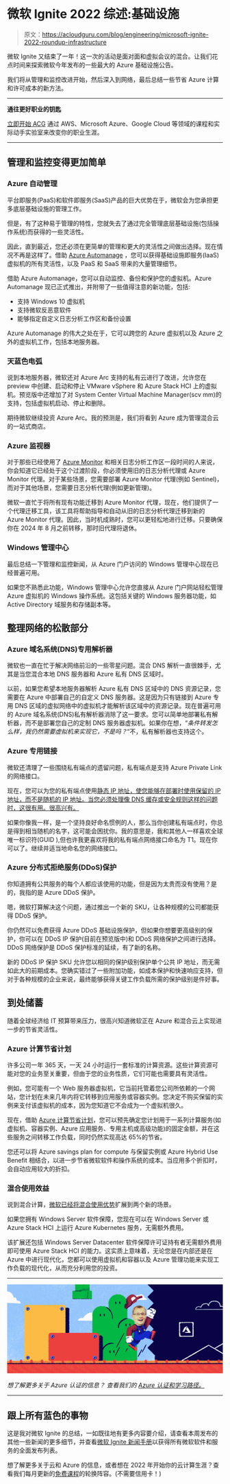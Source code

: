 # 微软 Ignite 2022 综述:基础设施

> 原文：<https://acloudguru.com/blog/engineering/microsoft-ignite-2022-roundup-infrastructure>

微软 Ignite 又结束了一年！这一次的活动是面对面和虚拟会议的混合。让我们花点时间来探索微软今年发布的一些最大的 Azure 基础设施公告。

我们将从管理和监控改进开始，然后深入到网络，最后总结一些节省 Azure 计算和许可成本的新方法。

* * *

**通往更好职业的钥匙**

[立即开始 ACG](https://acloudguru.com/pricing) 通过 AWS、Microsoft Azure、Google Cloud 等领域的课程和实际动手实验室来改变你的职业生涯。

* * *

## **管理和监控变得更加简单**

### Azure 自动管理

平台即服务(PaaS)和软件即服务(SaaS)产品的巨大优势在于，微软会为您承担更多底层基础设施的管理工作。

但是，有了这种易于管理的特性，您就失去了通过完全管理底层基础设施(包括操作系统)而获得的一些灵活性。

因此，直到最近，您还必须在更简单的管理和更大的灵活性之间做出选择。现在情况不再是这样了。借助 [Azure Automanage](https://techcommunity.microsoft.com/t5/azure-governance-and-management/generally-available-simplify-management-and-operations-with/ba-p/3647522) ，您可以获得基础设施即服务(IaaS)虚拟机的所有灵活性，以及 PaaS 和 SaaS 带来的大量管理细节。

借助 Azure Automanage，您可以自动监控、备份和保护您的虚拟机。Azure Automanage 现已正式推出，并附带了一些值得注意的新功能，包括:

*   支持 Windows 10 虚拟机
*   支持微软反恶意软件
*   能够指定自定义日志分析工作区和备份设置

Azure Automanage 的伟大之处在于，它可以跨您的 Azure 虚拟机以及 Azure 之外的虚拟机工作，包括本地服务器。

### 天蓝色电弧

说到本地服务器，微软还对 Azure Arc 支持的私有云进行了改进，允许您在 preview 中创建、启动和停止 VMware vSphere 和 Azure Stack HCI 上的虚拟机。预览版中还增加了对 System Center Virtual Machine Manager(scv mm)的支持，包括虚拟机启动、停止和删除。

期待微软继续投资 Azure Arc。我的预测是，我们将看到 Azure 成为管理混合云的一站式商店。

### Azure 监视器

对于那些已经使用了 [Azure Monitor](https://techcommunity.microsoft.com/t5/azure-observability-blog/what-s-new-in-azure-monitor-ignite-2022/ba-p/3652570) 和相关日志分析工作区一段时间的人来说，你会知道它已经处于这个过渡阶段，你必须使用旧的日志分析代理或 Azure Monitor 代理。对于某些场景，您需要部署 Azure Monitor 代理(例如 Sentinel)，而对于其他场景，您需要日志分析代理(例如更新管理)。

微软一直忙于将所有现有功能迁移到 Azure Monitor 代理，现在，他们提供了一个代理迁移工具，该工具将帮助指导和自动从旧的日志分析代理迁移到新的 Azure Monitor 代理。因此，当时机成熟时，您可以更轻松地进行迁移。只要确保你在 2024 年 8 月之前转移，那时旧代理将退休。

### Windows 管理中心

最后总结一下管理和监控新闻，从 Azure 门户访问的 Windows 管理中心现在已经普遍可用。

如果您不熟悉此功能，Windows 管理中心允许您直接从 Azure 门户网站轻松管理 Azure 虚拟机的 Windows 操作系统。这包括关键的 Windows 服务器功能，如 Active Directory 域服务和存储副本等。

## 整理网络的松散部分

### Azure 域名系统(DNS)专用解析器

微软也一直在忙于解决网络前沿的一些零星问题。混合 DNS 解析一直很棘手，尤其是当您混合本地 DNS 服务器和 Azure 私有 DNS 区域时。

以前，如果您希望本地服务器解析 Azure 私有 DNS 区域中的 DNS 资源记录，您需要在 Azure 中部署自己的自定义 DNS 服务器。这是因为只有链接到 Azure 专用 DNS 区域的虚拟网络中的虚拟机才能解析该区域中的资源记录。现在普遍可用的 Azure 域名系统(DNS)私有解析器消除了这一要求。您可以简单地部署私有解析器，而不是部署您自己的定制 DNS 服务器虚拟机。如果你在想，“*条件转发怎么样，我仍然需要虚拟机来实现它，不是吗？*“不，私有解析器也支持这个。

### Azure 专用链接

微软还清理了一些围绕私有端点的遗留问题，私有端点是支持 Azure Private Link 的网络接口。

现在，您可以为您的私有端点使用[静态 IP 地址，使您能够在部署时使用保留的 IP 地址，而不是随机的 IP 地址。当您必须处理像 DNS 缓存或安全规则这样的问题时，这很有用。很高兴有。](https://azure.microsoft.com/en-gb/updates/general-availability-static-ip-configurations-of-private-endpoints/)

如果你像我一样，是一个坚持良好命名惯例的人，那么当你创建私有端点时，你总是得到相当随机的名字，这可能会困扰你。我的意思是，我和其他人一样喜欢全球唯一标识符(GUID ),但也许我更喜欢将我的私有端点网络接口命名为 T1。现在你可以了。继续并适当地命名您的网络接口。

### Azure 分布式拒绝服务(DDoS)保护

你知道拥有公共服务的每个人都应该使用的功能，但是因为太贵而没有使用？是的，我指的是 Azure DDoS 保护。

嗯，微软打算解决这个问题，通过推出一个新的 SKU，让各种规模的公司都能获得 DDoS 保护。

你仍然可以免费获得 Azure DDoS 基础设施保护，但如果你想要更高级别的保护，你可以在 DDoS IP 保护(目前在预览版中)和 DDoS 网络保护之间进行选择。DDoS 网络保护是 DDoS 保护标准的延续，有了新的名称。

新的 DDoS IP 保护 SKU 允许您以相同的保护级别保护单个公共 IP 地址，而无需如此大的前期成本。您确实错过了一些附加功能，如成本保护和快速响应支持，但对于各种规模的企业来说，最终能够获得关键工作负载所需的保护级别是件好事。

## ****到处储蓄****

随着全球经济给 IT 预算带来压力，很高兴知道微软正在 Azure 和混合云上实现进一步的节省灵活性。

### Azure 计算节省计划

许多公司一年 365 天，一天 24 小时运行一套标准的计算资源。这些计算资源可能对您的业务至关重要，但由于您的业务性质，它们可能也需要具有灵活性。

例如，您可能有一个 Web 服务器虚拟机，它当前托管着您公司所依赖的一个网站，您计划在未来几年内将它转移到应用服务或容器实例。您决定不购买保留的实例来支付该虚拟机的成本，因为您知道它不会成为一个虚拟机很久。

现在，借助 [Azure 计算节省计划](https://techcommunity.microsoft.com/t5/azure-compute-blog/optimize-and-maximize-cloud-investment-with-azure-savings-plan/ba-p/3636447)，您可以预先确定您计划用于一系列计算服务(如虚拟机、容器实例、Azure 应用服务、专用主机或高级功能)的固定金额，并在这些服务之间转移工作负载，同时仍然实现高达 65%的节省。

您还可以将 Azure savings plan for compute 与保留实例或 Azure Hybrid Use Benefit 相结合，以进一步节省微软软件和操作系统的成本。当应用多个折扣时，会自动应用较大的折扣。

### 混合使用效益

说到混合计算，[微软已经将混合使用优势](https://cloudblogs.microsoft.com/windowsserver/2022/10/12/maximize-your-windows-server-investments-with-new-benefits-and-more-flexibility/)扩展到两个新的场景。

如果您拥有 Windows Server 软件保障，您现在可以在 Windows Server 或 Azure Stack HCI 上运行 Azure Kubernetes 服务，无需额外费用。

该扩展还包括 Windows Server Datacenter 软件保障许可证持有者无需额外费用即可使用 Azure Stack HCI 的能力。这实质上意味着，无论您是在内部还是在 Azure 中进行现代化，您都可以使用虚拟机和容器以及 Azure 管理功能来实现工作负载的现代化，从而充分利用您的投资。

* * *

![why should i get azure](img/3ee87ddb6a81b5631ab6555721b8b023.png)

*想了解更多关于 Azure 认证的信息？*
*查看我们的* *[Azure 认证和学习路径。](https://acloudguru.com/azure-cloud-training)*

* * *

## 跟上所有蓝色的事物

这是我对微软 Ignite 的总结，一如既往地有更多内容要介绍，请查看本周发布的其他一些新闻的更多细节，并查看[微软 Ignite 新闻手册](https://news.microsoft.com/ignite-2022-book-of-news/)以获得所有微软软件和服务的全面发布列表。

想了解更多关于云和 Azure 的信息，或者想在 2022 年开始你的云计算生涯？查看我们每月更新的[免费课程](https://acloudguru.com/blog/news/whats-free-at-acg)的轮换阵容。(不需要信用卡！)